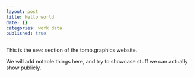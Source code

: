 ```yaml
---
layout: post
title: Hello world
date: {}
categories: work data
published: true
---
```


This is the `news` section of the tomo.graphics website.

We will add notable things here, and try to showcase stuff we can actually show publicly.
